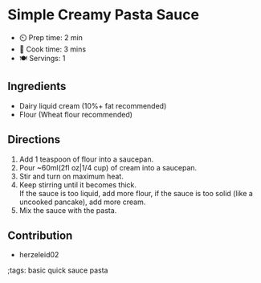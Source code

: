 ﻿# Simple Creamy Pasta Sauce

- ⏲️  Prep time: 2 min
- 🍳  Cook time: 3 mins
- 🍽️  Servings: 1

## Ingredients

- Dairy liquid cream (10%+ fat recommended)
- Flour (Wheat flour recommended)

## Directions

 1. Add 1 teaspoon of flour into a saucepan.
 2. Pour ~60ml(2fl oz|1/4 cup) of cream into a saucepan.
 3. Stir and turn on maximum heat.
 4. Keep stirring until it becomes thick.  
 If the sauce is too liquid, add more flour, if the sauce is too solid (like a uncooked pancake), add more cream.
 5. Mix the sauce with the pasta.

## Contribution

- herzeleid02

;tags: basic quick sauce pasta






